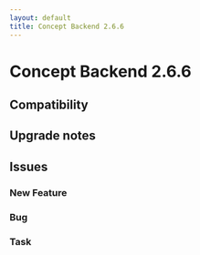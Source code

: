 ```yaml
---
layout: default
title: Concept Backend 2.6.6
---
```

<div class="jumbotron">
    <h1>Concept Backend 2.6.6</h1>    
    <h2>Compatibility</h2>
    <ul>
    </ul>
</div>




## Upgrade notes  
         



## Issues  


### New Feature 



### Bug 



### Task 


